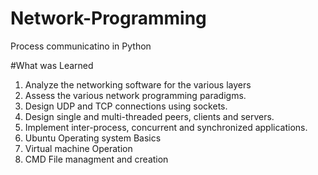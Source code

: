 # Network-Programming
Process communicatino in Python

#What was Learned

1. Analyze the networking software for the various layers
2. Assess the various network programming paradigms.
3. Design UDP and TCP connections using sockets.
4. Design single and multi-threaded peers, clients and servers.
5. Implement inter-process, concurrent and synchronized applications.
6. Ubuntu Operating system Basics
7. Virtual machine Operation
8. CMD File managment and creation

